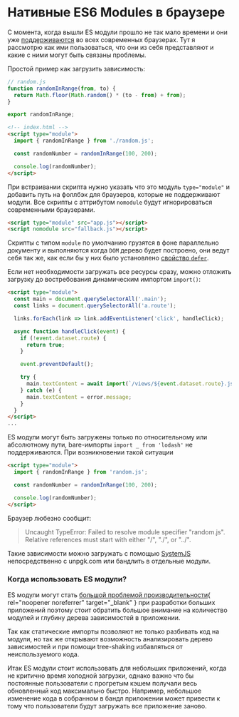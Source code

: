 # Нативные ES6 Modules в браузере

С момента, когда вышли ES модули прошло не так мало времени и они уже [поддерживаются](https://caniuse.com/es6-module) во всех современных браузерах. Тут я рассмотрю как ими пользоваться, что они из себя представляют и какие с ними могут быть связаны проблемы.

Простой пример как загрузить зависимость:

```javascript
// random.js
function randomInRange(from, to) {
  return Math.floor(Math.random() * (to - from) + from);
}

export randomInRange;
```

```html
<!-- index.html -->
<script type="module">
  import { randomInRange } from './random.js';

  const randomNumber = randomInRange(100, 200);

  console.log(randomNumber);
</script>
```

При встраивании скрипта нужно указать что это модуль `type="module"` и добавить путь на фоллбэк для браузеров, которые не поддерживают модули. Все скрипты с аттрибутом `nomodule` будут игнорироваться современными браузерами.

```html
<script type="module" src="app.js"></script>
<script nomodule src="fallback.js"></script>
```

Скрипты с типом `module` по умолчанию грузятся в фоне параллельно документу и выполняются когда `DOM` дерево будет построено, они ведут себя так же, как если бы у них было установлено [свойство `defer`](https://html.spec.whatwg.org/multipage/scripting.html#attr-script-defer).

Если нет необходимости загружать все ресурсы сразу, можно отложить загрузку до востребования динамическим импортом `import()`:

```html
<script type="module">
  const main = document.querySelectorAll('.main');
  const links = document.querySelectorAll('a.route');

  links.forEach(link => link.addEventListener('click', handleClick);

  async function handleClick(event) {
    if (!event.dataset.route) {
      return true;
    }

    event.preventDefault();

    try {
      main.textContent = await import(`/views/${event.dataset.route}.js`);
    } catch (e) {
      main.textContent = error.message;
    }
  }
</script>
...
```

ES модули могут быть загружены только по относительному или абсолютному пути, bare-импорты `import _ from 'lodash'` не поддерживаются. При возникновении такой ситуации

```html
<script type="module">
  import { randomInRange } from 'random.js';

  const randomNumber = randomInRange(100, 200);

  console.log(randomNumber);
</script>
```

Браузер любезно сообщит:

> Uncaught TypeError: Failed to resolve module specifier "random.js". Relative references must start with either "/", "./", or "../".

Такие зависимости можно загружать с помощью [SystemJS](https://github.com/systemjs/systemjs) непосредственно с unpgk.com или бандлить в отдельные модули.

### Когда использовать ES модули?

ЕS модули могут стать [большой проблемой производительности](https://docs.google.com/document/d/1ovo4PurT_1K4WFwN2MYmmgbLcr7v6DRQN67ESVA-wq0/pub){ rel="noopener noreferrer" target="_blank" } при разработки больших приложений поэтому стоит обратить большое внимание на количество модулей и глубину дерева зависимостей в приложении.

Так как статические импорты позволяют не только разбивать код на модули, но так же открывают возможность анализировать дерево зависимостей и при помощи tree-shaking избавляться от неиспользуемого кода.

Итак ES модули стоит использовать для небольших приложений, когда не критично время холодной загрузки, однако важно что бы постоянные пользователи с прогретым кэшем получали весь обновленный код максимально быстро. Например, небольшое изменение кода в собранном в бандл приложении может привести к тому что пользователи будут загружать все приложение заново.
